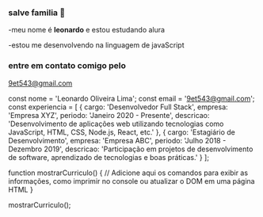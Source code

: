 ### salve familia 👋

-meu nome é **leonardo** e estou estudando alura

-estou me desenvolvendo na linguagem de javaScript

### entre em contato comigo pelo

9et543@gmail.com

const nome = 'Leonardo Oliveira Lima';
const email = '9et543@gmail.com';
const experiencia = [
  {
    cargo: 'Desenvolvedor Full Stack',
    empresa: 'Empresa XYZ',
    periodo: 'Janeiro 2020 - Presente',
    descricao: 'Desenvolvimento de aplicações web utilizando tecnologias como JavaScript, HTML, CSS, Node.js, React, etc.'
  },
  {
    cargo: 'Estagiário de Desenvolvimento',
    empresa: 'Empresa ABC',
    periodo: 'Julho 2018 - Dezembro 2019',
    descricao: 'Participação em projetos de desenvolvimento de software, aprendizado de tecnologias e boas práticas.'
  }
];

function mostrarCurriculo() {
  // Adicione aqui os comandos para exibir as informações, como imprimir no console ou atualizar o DOM em uma página HTML
}

mostrarCurriculo();
